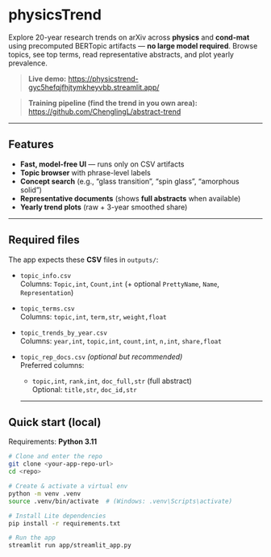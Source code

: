 # physicsTrend
Explore 20-year research trends on arXiv across **physics** and **cond-mat** using precomputed BERTopic artifacts — **no large model required**. Browse topics, see top terms, read representative abstracts, and plot yearly prevalence.

> **Live demo:** https://physicstrend-gyc5hefqjfhjtymkheyvbb.streamlit.app/

> **Training pipeline (find the trend in you own area):** https://github.com/ChenglingL/abstract-trend

---

## Features

- **Fast, model-free UI** — runs only on CSV artifacts
- **Topic browser** with phrase-level labels
- **Concept search** (e.g., “glass transition”, “spin glass”, “amorphous solid”)
- **Representative documents** (shows **full abstracts** when available)
- **Yearly trend plots** (raw + 3-year smoothed share)

---

## Required files

The app expects these **CSV** files in `outputs/`:

- `topic_info.csv`  
  Columns: `Topic,int`, `Count,int` (+ optional `PrettyName`, `Name`, `Representation`)

- `topic_terms.csv`  
  Columns: `topic,int`, `term,str`, `weight,float`

- `topic_trends_by_year.csv`  
  Columns: `year,int`, `topic,int`, `count,int`, `n,int`, `share,float`

- `topic_rep_docs.csv` *(optional but recommended)*  
  Preferred columns:
  - `topic,int`, `rank,int`, `doc_full,str` (full abstract)  
  Optional: `title,str`, `doc_id,str`
  ---

## Quick start (local)

Requirements: **Python 3.11**

```bash
# Clone and enter the repo
git clone <your-app-repo-url>
cd <repo>

# Create & activate a virtual env
python -m venv .venv
source .venv/bin/activate  # (Windows: .venv\Scripts\activate)

# Install Lite dependencies
pip install -r requirements.txt

# Run the app
streamlit run app/streamlit_app.py
